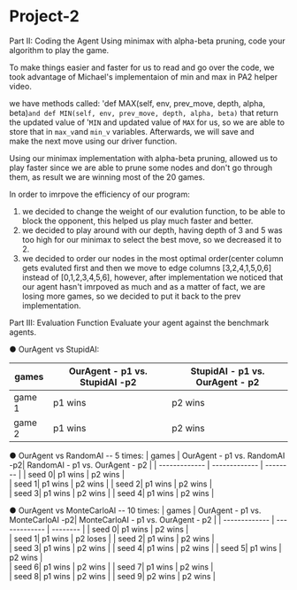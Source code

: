 # Project-2
  Part II: Coding the Agent
  Using minimax with alpha-beta pruning, code your algorithm to play the game. 
  
  To make things easier and faster for us to read and go over the code, we took advantage of Michael's implementaion of min and max in PA2 helper video.
  
  we have methods called: 'def MAX(self, env, prev_move, depth, alpha, beta)`and def MIN(self, env, prev_move, depth, alpha, beta)` that return the 
  updated value of '`MIN` and updated value of `MAX` for us, so we are able to store that in `max_v`and `min_v` variables. Afterwards, we will save and   
  make the next move using our driver function. 
  
  Using our minimax implementation with alpha-beta pruning, allowed us to play faster since we are able to prune some nodes and don't go through them, as 
  result we are winning most of the 20 games. 
  
  
  
  In order to imrpove the efficiency of our program: 
  1. we decided to change the weight of our evalution function, to be able to block the opponent, this helped us play much faster and better.
  2. we decided to play around with our depth, having depth of 3 and 5 was too high for our minimax to select the best move, so we decreased it to 2. 
  3. we decided to order our nodes in the most optimal order(center column gets evaluted first and then we move to edge columns [3,2,4,1,5,0,6] instead 
  of [0,1,2,3,4,5,6], however, after implementation we noticed that our agent hasn't imrpoved as much and as a matter of fact, we are losing more games, 
  so we decided to put it back to the prev implementation. 
  
  
  
  
  Part III: Evaluation Function
  Evaluate your agent against the benchmark agents.
  
  ● OurAgent vs StupidAI:
  
  | games         | OurAgent - p1 vs. StupidAI -p2| StupidAI - p1 vs. OurAgent - p2 |
  | ------------- | ------------- | --------      |
  | game 1| p1 wins         | p2 wins             |    
  | game 2| p1 wins      | p2 wins             |
  
  ● OurAgent vs RandomAI -- 5 times:
  | games         | OurAgent - p1 vs. RandomAI -p2| RandomAI - p1 vs. OurAgent - p2 |
  | ------------- | ------------- | --------      |
  | seed 0| p1 wins         | p2 wins             |    
  | seed 1| p1 wins         | p2 wins             |
  | seed 2| p1 wins         | p2 wins             |    
  | seed 3| p1 wins       | p2 wins             |
  | seed 4| p1 wins       | p2 wins             |
  
  ● OurAgent vs MonteCarloAI -- 10 times:
  | games         | OurAgent - p1 vs. MonteCarloAI -p2| MonteCarloAI - p1 vs. OurAgent - p2 |
  | ------------- | ------------- | --------            |
  | seed 0| p1 wins               | p2 wins             |    
  | seed 1| p1 wins          | p2 loses             |
  | seed 2| p1 wins               | p2 wins             |    
  | seed 3| p1 wins          | p2 wins             |
  | seed 4| p1 wins               | p2 wins             |
  | seed 5| p1 wins               | p2 wins             |    
  | seed 6| p1 wins              | p2 wins             |
  | seed 7| p1 wins               | p2 wins             |    
  | seed 8| p1 wins              | p2 wins             |
  | seed 9| p2 wins              | p2 wins             |
  
  
